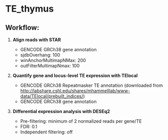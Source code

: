 # TE_thymus

## Workflow:

1. **Align reads with STAR**
    + GENCODE GRCh38 gene annotation
    + sjdbOverhang: 100
    + winAnchorMultimapNMax: 200
    + outFilterMultimapNmax: 100
    
2. **Quantify gene and locus-level TE expression with TElocal**
    + GENCODE GRCh38 Repeatmasker TE annotation (downloaded from http://labshare.cshl.edu/shares/mhammelllab/www-data/TElocal/prebuilt_indices/)
    + GENCODE GRCh38 gene annotation
    
3. **Differential expression analysis with DESEq2**
    + Pre-filtering: minimum of 2 normalized reads per gene/TE
    + FDR: 0.1
    + Independent filtering: off